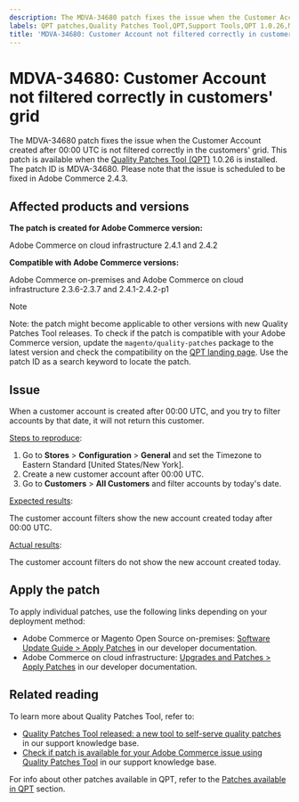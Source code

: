```yaml
---
description: The MDVA-34680 patch fixes the issue when the Customer Account created after 00:00 UTC is not filtered correctly in the customers' grid. This patch is available when the [Quality Patches Tool (QPT)](https://support.magento.com/hc/en-us/articles/360047139492) 1.0.26 is installed. The patch ID is MDVA-34680. Please note that the issue is scheduled to be fixed in Adobe Commerce 2.4.3.
labels: QPT patches,Quality Patches Tool,QPT,Support Tools,QPT 1.0.26,Magento Commerce Cloud,Magento Commerce,account filter,Customer Account,customers grid,2.3.6,2.3.6-p1,2.3.7,2.4.1,2.4.1-p1,2.4.2,2.4.2-p1
title: 'MDVA-34680: Customer Account not filtered correctly in customers'' grid'
---
```


# MDVA-34680: Customer Account not filtered correctly in customers' grid

The MDVA-34680 patch fixes the issue when the Customer Account created after 00:00 UTC is not filtered correctly in the customers' grid. This patch is available when the [Quality Patches Tool (QPT)](https://support.magento.com/hc/en-us/articles/360047139492) 1.0.26 is installed. The patch ID is MDVA-34680. Please note that the issue is scheduled to be fixed in Adobe Commerce 2.4.3.

## Affected products and versions

**The patch is created for Adobe Commerce version:**

Adobe Commerce on cloud infrastructure 2.4.1 and 2.4.2

**Compatible with Adobe Commerce versions:**

Adobe Commerce on-premises and Adobe Commerce on cloud infrastructure 2.3.6-2.3.7 and 2.4.1-2.4.2-p1

>[!NOTE]
>
 >Note: the patch might become applicable to other versions with new Quality Patches Tool releases. To check if the patch is compatible with your Adobe Commerce version, update the `magento/quality-patches` package to the latest version and check the compatibility on the [QPT landing page](https://devdocs.magento.com/quality-patches/tool.html#patch-grid). Use the patch ID as a search keyword to locate the patch.

## Issue

When a customer account is created after 00:00 UTC, and you try to filter accounts by that date, it will not return this customer.

<u>Steps to reproduce</u>:

1. Go to **Stores** > **Configuration** > **General** and set the Timezone to Eastern Standard [United States/New York].
1. Create a new customer account after 00:00 UTC.
1. Go to **Customers** > **All Customers** and filter accounts by today's date.

<u>Expected results</u>:

The customer account filters show the new account created today after 00:00 UTC.

<u>Actual results</u>:

The customer account filters do not show the new account created today.

## Apply the patch

To apply individual patches, use the following links depending on your deployment method:

* Adobe Commerce or Magento Open Source on-premises: [Software Update Guide > Apply Patches](https://devdocs.magento.com/guides/v2.4/comp-mgr/patching/mqp.html) in our developer documentation.
* Adobe Commerce on cloud infrastructure: [Upgrades and Patches > Apply Patches](https://devdocs.magento.com/cloud/project/project-patch.html) in our developer documentation.

## Related reading

To learn more about Quality Patches Tool, refer to:

* [Quality Patches Tool released: a new tool to self-serve quality patches](https://support.magento.com/hc/en-us/articles/360047139492) in our support knowledge base.
* [Check if patch is available for your Adobe Commerce issue using Quality Patches Tool](https://support.magento.com/hc/en-us/articles/360047125252) in our support knowledge base.

For info about other patches available in QPT, refer to the [Patches available in QPT](https://support.magento.com/hc/en-us/sections/360010506631-Patches-available-in-MQP-tool-) section.